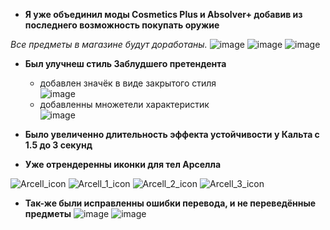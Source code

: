 - **Я уже объединил моды Cosmetics Plus и Absolver+ добавив из последнего возможность покупать оружие**

*Все предметы в магазине будут доработаны.*
![image](https://user-images.githubusercontent.com/69670223/172192076-7eea1dc2-7d2d-4a3d-8ff3-976a5ada1b92.png)
![image](https://user-images.githubusercontent.com/69670223/172192266-08ff4b01-22ef-4bbd-83b2-9f548d3e3d0d.png)
![image](https://user-images.githubusercontent.com/69670223/172192517-33cdaa1e-eeff-4aaf-a25e-318a963fcc6b.png)

- **Был улучнеш стиль Заблудшего претендента**
  - добавлен значёк в виде закрытого стиля<br>
![image](https://user-images.githubusercontent.com/69670223/172193326-c564c6ac-5fbf-4abd-800d-018bef2986fe.png)
  - добавленны множетели характеристик<br>
![image](https://user-images.githubusercontent.com/69670223/172193839-d65d2690-0874-4b9f-b982-c47a976a1a3d.png)

- **Было увеличенно длительность эффекта устойчивости у Кальта с 1.5 до 3 секунд**

- **Уже отрендеренны иконки для тел Арселла**

![Arcell_icon](https://user-images.githubusercontent.com/69670223/172197040-4d8af589-7a2f-4c6d-a709-0f98673f6c3c.png)
![Arcell_1_icon](https://user-images.githubusercontent.com/69670223/172197068-e124516b-8027-4a1f-b492-05cb2d714339.png)
![Arcell_2_icon](https://user-images.githubusercontent.com/69670223/172197076-1c0affe0-8851-43d8-8824-4e70adc3cdce.png)
![Arcell_3_icon](https://user-images.githubusercontent.com/69670223/172197088-c0d65ac1-b7d0-4bc3-83f6-09b227881736.png)

- **Так-же были исправленны ошибки перевода, и не переведённые предметы**
![image](https://user-images.githubusercontent.com/69670223/172221046-a5dd3d12-222e-4fe1-acfe-2d9b256934eb.png)
![image](https://user-images.githubusercontent.com/69670223/172221078-51d5b491-8ba3-4bfd-b656-86937b31fa75.png)
